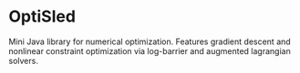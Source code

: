 # OptiSled
Mini Java library for numerical optimization. 
Features gradient descent and nonlinear constraint optimization via log-barrier and augmented lagrangian solvers.

